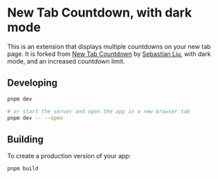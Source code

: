 # New Tab Countdown, with dark mode

This is an extension that displays multiple countdowns on your new tab page.
It is forked from [New Tab Countdown](https://github.com/new-tab-countdown/new-tab-countdown) by [Sebastian Liu](https://sebastian-liu.com/), with dark mode, and an increased countdown limit.

## Developing

```bash
pnpm dev

# or start the server and open the app in a new browser tab
pnpm dev -- --open
```

## Building

To create a production version of your app:

```bash
pnpm build
```
